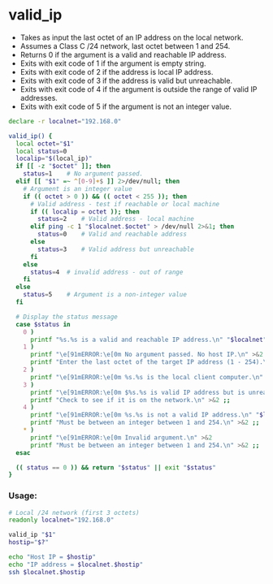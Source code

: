 # valid_ip

* Takes as input the last octet of an IP address on the local network.
* Assumes a Class C /24 network, last octet between 1 and 254.
* Returns 0 if the argument is a valid and reachable IP address.
* Exits with exit code of 1 if the argument is empty string.
* Exits with exit code of 2 if the address is local IP address.
* Exits with exit code of 3 if the address is valid but unreachable.
* Exits with exit code of 4 if the argument is outside the range of valid IP addresses.
* Exits with exit code of 5 if the argument is not an integer value.

```bash
declare -r localnet="192.168.0"

valid_ip() {
  local octet="$1"
  local status=0
  localip="$(local_ip)"
  if [[ -z "$octet" ]]; then
    status=1    # No argument passed.
  elif [[ "$1" =~ ^[0-9]+$ ]] 2>/dev/null; then
    # Argument is an integer value
    if (( octet > 0 )) && (( octet < 255 )); then
      # Valid address - test if reachable or local machine
      if (( localip = octet )); then
        status=2    # Valid address - local machine
      elif ping -c 1 "$localnet.$octet" > /dev/null 2>&1; then
        status=0    # Valid and reachable address
      else
        status=3    # Valid address but unreachable
      fi
    else
      status=4  # invalid address - out of range
    fi
  else
    status=5    # Argument is a non-integer value
  fi

  # Display the status message
  case $status in
    0 )
      printf "%s.%s is a valid and reachable IP address.\n" "$localnet" "$octet" ;;
    1 )
      printf "\e[91mERROR:\e[0m No argument passed. No host IP.\n" >&2
      printf "Enter the last octet of the target IP address (1 - 254).\n" >&2 ;;
    2 )
      printf "\e[91mERROR:\e[0m %s.%s is the local client computer.\n" "$localnet" "$octet" >&2 ;;
    3 )
      printf "\e[91mERROR:\e[0m $%s.%s is valid IP address but is unreachable.\n" "$localnet" "$octet" >&2
      printf "Check to see if it is on the network.\n" >&2 ;;
    4 )
      printf "\e[91mERROR:\e[0m %s.%s is not a valid IP address.\n" "$localnet" "$octet" >&2
      printf "Must be between an integer between 1 and 254.\n" >&2 ;;
    * )
      printf "\e[91mERROR:\e[0m Invalid argument.\n" >&2
      printf "Must be between an integer between 1 and 254.\n" >&2 ;;
  esac

  (( status == 0 )) && return "$status" || exit "$status"
}
```

### Usage:

```bash
# Local /24 network (first 3 octets)
readonly localnet="192.168.0"

valid_ip "$1"
hostip="$?"

echo "Host IP = $hostip"
echo "IP address = $localnet.$hostip"
ssh $localnet.$hostip
```
